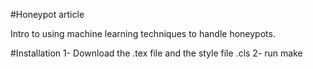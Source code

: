 #Honeypot article

Intro to using machine learning techniques to handle honeypots.

#Installation
1- Download the .tex file and the style file .cls
2- run make
